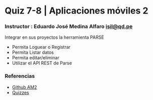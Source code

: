 # Quiz 7-8 | Aplicaciones móviles 2

### Instructor : Eduardo José Medina Alfaro isil@qd.pe

Integrar en sus proyectos la herramienta PARSE
- Permita Loguear o Registrar
- Permita Listar datos
- Permita editar/eliminar
- Utilizar el API REST de Parse

### Referencias

* [Github AM2](https://github.com/ISILAndroid/am2_group2015_1)
* [Quizzes](https://github.com/ISILAndroid/am2_group2015_1/tree/quizzes)

